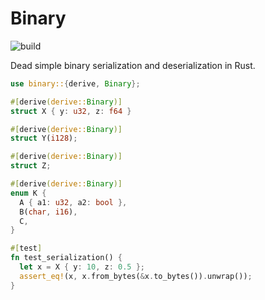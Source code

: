 # Binary

![build](https://github.com/SamuelSchlesinger/binary-rs/actions/workflows/rust.yml/badge.svg)

Dead simple binary serialization and deserialization in Rust.

```rust
use binary::{derive, Binary};

#[derive(derive::Binary)]
struct X { y: u32, z: f64 }

#[derive(derive::Binary)]
struct Y(i128);

#[derive(derive::Binary)]
struct Z;

#[derive(derive::Binary)]
enum K {
  A { a1: u32, a2: bool },
  B(char, i16),
  C,
}

#[test]
fn test_serialization() {
  let x = X { y: 10, z: 0.5 };
  assert_eq!(x, x.from_bytes(&x.to_bytes()).unwrap());
}
```
